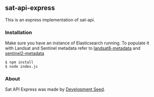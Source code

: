 ## sat-api-express

This is an express implementation of sat-api.

### Installation

Make sure you have an instance of Elasticsearch running. To populate it with Landsat and Sentinel metadata refer to [landsat8-metadata](https://github.com/sat-utils/landsat8-metadata) and [sentinel2-metadata](https://github.com/sat-utils/sentinel2-metadata)

    $ npm install
    $ node index.js

### About
Sat API Express was made by [Development Seed](http://developmentseed.org).